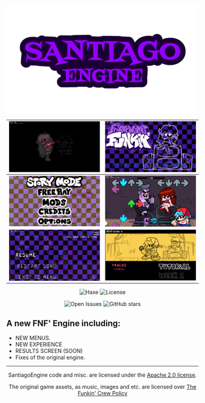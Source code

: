 <div align='center'>

![Logo](docs/img/logo.png)
  
| ![1](docs/img/gallery/img1.png) | ![2](docs/img/gallery/img2.png) |
|:---:|:---:|
| ![3](docs/img/gallery/img3.png) | ![4](docs/img/gallery/img4.png) |
| ![5](docs/img/gallery/img5.png) | ![6](docs/img/gallery/img6.png) |

![Haxe](https://img.shields.io/badge/-Haxe-FF7F27?style=for-the-badge&logo=haxe&logoColor=white) ![License](https://img.shields.io/badge/license-Apache%202.0-green?style=for-the-badge)
  
![Open Issues](https://img.shields.io/github/issues/santiagoengine/santiagoengine?style=for-the-badge) ![GitHub stars](https://img.shields.io/github/stars/santiagoengine/santiagoengine?style=for-the-badge&logo=github)
 
</div>

## A new FNF' Engine including:

- NEW MENUS.
- NEW EXPERIENCE
- RESULTS SCREEN (SOON)
- Fixes of the original engine.

________________________________________________________________________________________________________________

<div align='center'>
  
SantiagoEngine code and misc. are licensed under the [Apache 2.0 license](https://www.apache.org/licenses/LICENSE-2.0).

The original game assets, as music, images and etc. are licensed over [The Funkin' Crew Policy](funkin.me)
  
</div>


